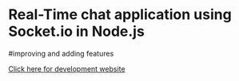 # Real-Time chat application using Socket.io in Node.js

  
  #improving and adding features
  
  [Click here for development website](http://chaterroom.herokuapp.com/)
